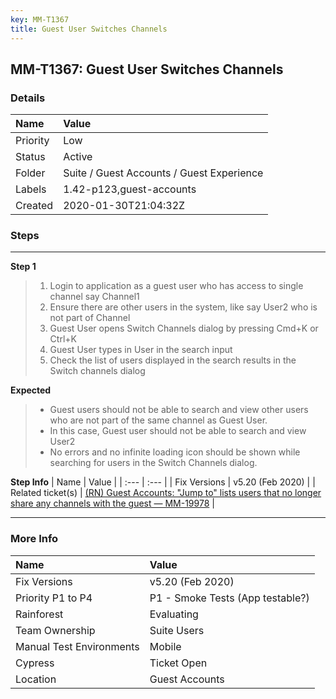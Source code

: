 ```yaml
---
key: MM-T1367
title: Guest User Switches Channels
---
```


## MM-T1367: Guest User Switches Channels

### Details

| Name     | Value                                     |
| :------- | :---------------------------------------- |
| Priority | Low                                       |
| Status   | Active                                    |
| Folder   | Suite / Guest Accounts / Guest Experience |
| Labels   | 1.42-p123,guest-accounts                  |
| Created  | 2020-01-30T21:04:32Z                      |

### Steps

<hr/>

**Step 1**

> <article><ol><li>Login to application as a guest user who has access to single channel say Channel1</li><li>Ensure there are other users in the system, like say User2 who is not part of Channel</li><li>Guest User opens Switch Channels dialog by pressing Cmd+K or Ctrl+K</li><li>Guest User types in User in the search input</li><li>Check the list of users displayed in the search results in the Switch channels dialog</li></ol></article>

**Expected**

> <article><ul><li>Guest users should not be able to search and view other users who are not part of the same channel as Guest User.</li><li>In this case, Guest user should not be able to search and view User2</li><li>No errors and no infinite loading icon should be shown while searching for users in the Switch Channels dialog.</li></ul></article>

**Step Info**
| Name | Value |
| :--- | :--- |
| Fix Versions | v5.20 (Feb 2020) |
| Related ticket(s) | <a href="https://mattermost.atlassian.net/browse/MM-19978">(RN) Guest Accounts: "Jump to" lists users that no longer share any channels with the guest — MM-19978</a> |

<hr/>

### More Info

| Name                     | Value                            |
| :----------------------- | :------------------------------- |
| Fix Versions             | v5.20 (Feb 2020)                 |
| Priority P1 to P4        | P1 - Smoke Tests (App testable?) |
| Rainforest               | Evaluating                       |
| Team Ownership           | Suite Users                      |
| Manual Test Environments | Mobile                           |
| Cypress                  | Ticket Open                      |
| Location                 | Guest Accounts                   |
